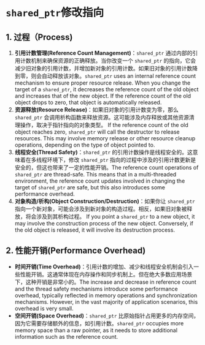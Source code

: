 # `shared_ptr`修改指向

## 1. 过程（Process)

1. **引用计数管理(Reference Count Management)**：`shared_ptr` 通过内部的引用计数机制来确保资源的正确释放。当你改变一个 `shared_ptr` 的指向，它会减少旧对象的引用计数，并增加新对象的引用计数。如果旧对象的引用计数降到零，则会自动释放该对象。`shared_ptr` uses an internal reference count mechanism to ensure proper resource release. When you change the target of a `shared_ptr`, it decreases the reference count of the old object and increases that of the new object. If the reference count of the old object drops to zero, that object is automatically released.
2. **资源释放(Resource Release)**：如果旧对象的引用计数变为零，那么 `shared_ptr` 会调用析构函数来释放资源。这可能涉及内存释放或其他资源清理操作，取决于指针指向的对象类型。 If the reference count of the old object reaches zero, `shared_ptr` will call the destructor to release resources. This may involve memory release or other resource cleanup operations, depending on the type of object pointed to.
3. **线程安全(Thread Safety)**：`shared_ptr` 的引用计数操作是线程安全的。这意味着在多线程环境下，修改 `shared_ptr` 指向的过程中涉及的引用计数更新是安全的，但这也带来了一定的性能开销。The reference count operations of `shared_ptr` are thread-safe. This means that in a multi-threaded environment, the reference count updates involved in changing the target of `shared_ptr` are safe, but this also introduces some performance overhead.
4. **对象构造/析构(Object Construction/Destruction)**：如果你让 `shared_ptr` 指向一个新对象，可能会涉及到新对象的构造过程。相反，如果旧对象被释放，将会涉及到其析构过程。 If you point a `shared_ptr` to a new object, it may involve the construction process of the new object. Conversely, if the old object is released, it will involve its destruction process.



## 2. 性能开销(Performance Overhead)

- **时间开销(Time Overhead)**：引用计数的增加、减少和线程安全机制会引入一些性能开销。这通常体现在内存操作和同步机制上。但在绝大多数应用场景下，这种开销是非常小的。The increase and decrease in reference count and the thread safety mechanisms introduce some performance overhead, typically reflected in memory operations and synchronization mechanisms. However, in the vast majority of application scenarios, this overhead is very small.
- **空间开销(Space Overhead)**：`shared_ptr` 比原始指针占用更多的内存空间，因为它需要存储额外的信息，如引用计数。`shared_ptr` occupies more memory space than a raw pointer, as it needs to store additional information such as the reference count.